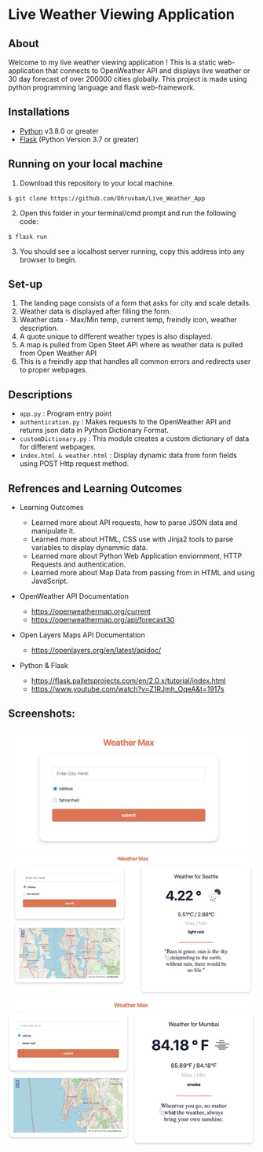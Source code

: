 # Live Weather Viewing Application 

## About

Welcome to my live weather viewing application !
This is a static web-application that connects to OpenWeather API and displays live weather or 30 day forecast of over 200000 cities globally. 
This project is made using python programming language and flask web-framework. 

## Installations

- [Python](https://www.python.org/downloads/) v3.8.0 or greater
- [Flask](https://flask.palletsprojects.com/en/2.0.x/installation/#install-flask) (Python Version 3.7 or greater)

## Running on your local machine

1. Download this repository to your local machine. 

```
$ git clone https://github.com/Dhruvbam/Live_Weather_App
```

2. Open this folder in your terminal/cmd prompt and run the following code:
```
$ flask run
```
3. You should see a localhost server running, copy this address into any browser to begin.

## Set-up 

1. The landing page consists of a form that asks for city and scale details. 
2. Weather data is displayed after filling the form.
3. Weather data - Max/Min temp, current temp, freindly icon, weather description.
4. A quote unique to different weather types is also displayed.
5. A map is pulled from Open Steet API where as weather data is pulled from Open Weather API 
6. This is a freindly app that handles all common errors and redirects user to proper webpages. 
## Descriptions 

- ```app.py``` : Program entry point
- ```authentication.py``` : Makes requests to the OpenWeather API and returns json data in Python Dictionary Format.
- ```customDictionary.py``` :  This module creates a custom dictionary of data for different webpages.
- ```index.html & weather.html``` : Display dynamic data from form fields using POST Http request method.

## Refrences and Learning Outcomes

- Learning Outcomes 
    - Learned more about API requests, how to parse JSON data and manipulate it.
    - Learned more about HTML, CSS use with Jinja2 tools to parse variables to display dynammic data. 
    - Learned more about Python Web Application enviornment, HTTP Requests and authentication.
    - Learned more about Map Data from passing from in HTML and using JavaScript.

- OpenWeather API Documentation
    - https://openweathermap.org/current
    - https://openweathermap.org/api/forecast30

- Open Layers Maps API Documentation 
    - https://openlayers.org/en/latest/apidoc/

- Python & Flask 
    - https://flask.palletsprojects.com/en/2.0.x/tutorial/index.html
    - https://www.youtube.com/watch?v=Z1RJmh_OqeA&t=1917s

## Screenshots:
![alt text](https://github.com/Dhruvbam/Live_Weather_App/blob/main/Live_Weather_App/images/wm.jpg)
![alt text](https://github.com/Dhruvbam/Live_Weather_App/blob/main/Live_Weather_App/images/wm1.jpg)
![alt text](https://github.com/Dhruvbam/Live_Weather_App/blob/main/Live_Weather_App/images/wm2.jpg)
